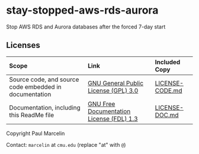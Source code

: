 # stay-stopped-aws-rds-aurora

Stop AWS RDS and Aurora databases after the forced 7-day start

## Licenses

|Scope|Link|Included Copy|
|:---|:---|:---|
|Source code, and source code embedded in documentation|[GNU General Public License (GPL) 3.0](http://www.gnu.org/licenses/gpl-3.0.html)|[LICENSE-CODE.md](/LICENSE-CODE.md)|
|Documentation, including this ReadMe file|[GNU Free Documentation License (FDL) 1.3](http://www.gnu.org/licenses/fdl-1.3.html)|[LICENSE-DOC.md](/LICENSE-DOC.md)|

Copyright Paul Marcelin

Contact: `marcelin` at `cmu.edu` (replace "at" with `@`)
